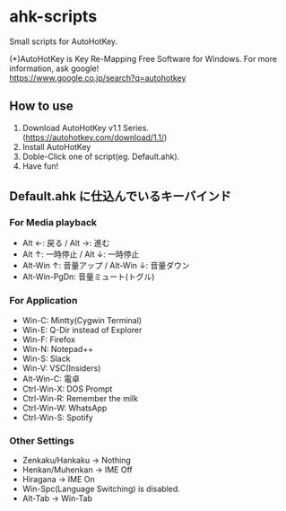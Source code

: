 # ahk-scripts

Small scripts for AutoHotKey.

(*)AutoHotKey is Key Re-Mapping Free Software for Windows. For more information, ask google!\
https://www.google.co.jp/search?q=autohotkey

## How to use

1. Download AutoHotKey v1.1 Series. (https://autohotkey.com/download/1.1/)
1. Install AutoHotKey
1. Doble-Click one of script(eg. Default.ahk).
1. Have fun!

## Default.ahk に仕込んでいるキーバインド

### For Media playback

* Alt ←: 戻る / Alt →: 進む
* Alt ↑: 一時停止 / Alt ↓: 一時停止
* Alt-Win ↑: 音量アップ / Alt-Win ↓: 音量ダウン
* Alt-Win-PgDn: 音量ミュート(トグル)

### For Application

* Win-C: Mintty(Cygwin Terminal)
* Win-E: Q-Dir instead of Explorer
* Win-F: Firefox
* Win-N: Notepad++
* Win-S: Slack
* Win-V: VSC(Insiders)
* Alt-Win-C: 電卓
* Ctrl-Win-X: DOS Prompt
* Ctrl-Win-R: Remember the milk
* Ctrl-Win-W: WhatsApp
* Ctrl-Win-S: Spotify

### Other Settings

* Zenkaku/Hankaku -> Nothing
* Henkan/Muhenkan -> IME Off
* Hiragana -> IME On
* Win-Spc(Language Switching) is disabled.
* Alt-Tab -> Win-Tab

